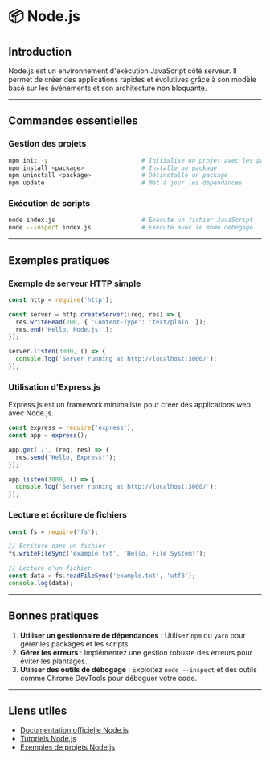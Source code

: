 # 📦 Node.js

## Introduction

Node.js est un environnement d'exécution JavaScript côté serveur. Il permet de créer des applications rapides et évolutives grâce à son modèle basé sur les événements et son architecture non bloquante.

---

## Commandes essentielles

### Gestion des projets

```bash
npm init -y                          # Initialise un projet avec les paramètres par défaut
npm install <package>                # Installe un package
npm uninstall <package>              # Désinstalle un package
npm update                           # Met à jour les dépendances
```

### Exécution de scripts

```bash
node index.js                        # Exécute un fichier JavaScript
node --inspect index.js              # Exécute avec le mode débogage
```

---

## Exemples pratiques

### Exemple de serveur HTTP simple

```javascript
const http = require('http');

const server = http.createServer((req, res) => {
  res.writeHead(200, { 'Content-Type': 'text/plain' });
  res.end('Hello, Node.js!');
});

server.listen(3000, () => {
  console.log('Server running at http://localhost:3000/');
});
```

### Utilisation d'Express.js

Express.js est un framework minimaliste pour créer des applications web avec Node.js.

```javascript
const express = require('express');
const app = express();

app.get('/', (req, res) => {
  res.send('Hello, Express!');
});

app.listen(3000, () => {
  console.log('Server running at http://localhost:3000/');
});
```

### Lecture et écriture de fichiers

```javascript
const fs = require('fs');

// Écriture dans un fichier
fs.writeFileSync('example.txt', 'Hello, File System!');

// Lecture d'un fichier
const data = fs.readFileSync('example.txt', 'utf8');
console.log(data);
```

---

## Bonnes pratiques

1. **Utiliser un gestionnaire de dépendances** : Utilisez `npm` ou `yarn` pour gérer les packages et les scripts.
2. **Gérer les erreurs** : Implémentez une gestion robuste des erreurs pour éviter les plantages.
3. **Utiliser des outils de débogage** : Exploitez `node --inspect` et des outils comme Chrome DevTools pour déboguer votre code.

---

## Liens utiles

- [Documentation officielle Node.js](https://nodejs.org)
- [Tutoriels Node.js](https://www.w3schools.com/nodejs/)
- [Exemples de projets Node.js](https://github.com/nodejs/examples)
